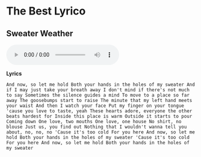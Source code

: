 # The Best Lyrico

## Sweater Weather
 <audio controls>
        <source src="assets/sw.ogg" type="audio/mp3">
        Your browser does not support the audio tag.
    </audio>

**Lyrics**
 
`And now, so let me hold
Both your hands in the holes of my sweater
And if I may just take your breath away
I don't mind if there's not much to say
Sometimes the silence guides a mind
To move to a place so far away
The goosebumps start to raise
The minute that my left hand meets your waist
And then I watch your face
Put my finger on your tongue 'cause you love to taste, yeah
These hearts adore, everyone the other beats hardest for
Inside this place is warm
Outside it starts to pour
Coming down
One love, two mouths
One love, one house
No shirt, no blouse
Just us, you find out
Nothing that I wouldn't wanna tell you about, no, no, no
'Cause it's too cold
For you here
And now, so let me hold
Both your hands in the holes of my sweater
'Cause it's too cold
For you here
And now, so let me hold
 Both your hands in the holes of my sweater`
